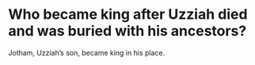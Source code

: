# Who became king after Uzziah died and was buried with his ancestors?

Jotham, Uzziah’s son, became king in his place.
